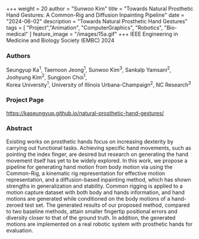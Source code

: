 +++
weight = 20
author = "Sunwoo Kim"
title = "Towards Natural Prosthetic Hand Gestures: A Common-Rig and Diffusion Inpainting Pipeline"
date = "2024-06-02"
description = "Towards Natural Prosthetic Hand Gestures"
tags = [
    "Project","Animation", "ComputerGraphics", "Robotics", "Bio-medical"
]
feature_image = "/images/15a.gif"
+++
IEEE Engineering in Medicine and Biology Society (EMBC) 2024
<!--more-->
### Authors
Seungyup Ka<sup>1</sup>, Taemoon Jeong<sup>1</sup>, Sunwoo Kim<sup>3</sup>, Sankalp Yamsani<sup>2</sup>, Joohyung Kim<sup>2</sup>, Sungjoon Choi<sup>1</sup>,\
Korea University<sup>1</sup>, University of Illinois Urbana-Champaign<sup>2</sup>, NC Research<sup>3</sup>

### Project Page
https://kaseungyup.github.io/natural-prosthetic-hand-gestures/

### Abstract
Existing works on prosthetic hands focus on increasing dexterity by carrying out functional tasks. Achieving specific hand movements, such as pointing the index finger, are desired but research on generating the hand movement itself has yet to be widely explored. In this work, we propose a pipeline for generating hand motion from body motion via using the Common-Rig, a kinematic rig representation for effective motion representation, and a diffusion-based inpainting method, which has shown strengths in generalization and stability. Common rigging is applied to a motion capture dataset with both body and hands information, and hand motions are generated while conditioned on the body motions of a hand-zeroed test set. The generated results of our proposed method, compared to two baseline methods, attain smaller fingertip positional errors and diversity closer to that of the ground truth. In addition, the generated motions are implemented on a real robotic system with prosthetic hands for evaluation.


